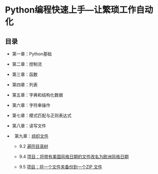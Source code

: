 # Python编程快速上手—让繁琐工作自动化

## 目录

*   第一章：Python基础

*   第二章：控制流

*   第三章：函数

*   第四章：列表

*   第五章：字典和结构化数据

*   第六章：字符串操作

*   第七章：模式匹配与正则表达式

*   第八章：读写文件

*   第九章：[组织文件](./CH9)

    *   9.2 [遍历目录树](./CH9/folderTree.py)
    
    *   9.4 [项目：将带有美国风格日期的文件改名为欧洲风格日期](./CH9/renameDates.py)
    
    *   9.5 [项目：将一个文件夹备份到一个ZIP 文件](./CH9/backupToZip.py)
    
